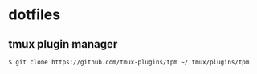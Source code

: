 # dotfiles

## tmux plugin manager

```sh
$ git clone https://github.com/tmux-plugins/tpm ~/.tmux/plugins/tpm
```
